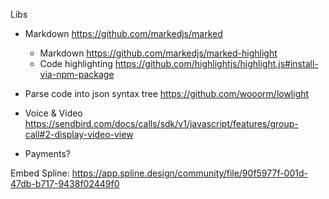 Libs

- Markdown https://github.com/markedjs/marked
  - Markdown https://github.com/markedjs/marked-highlight
  - Code highlighting https://github.com/highlightjs/highlight.js#install-via-npm-package
- Parse code into json syntax tree https://github.com/wooorm/lowlight

- Voice & Video https://sendbird.com/docs/calls/sdk/v1/javascript/features/group-call#2-display-video-view
- Payments?

Embed Spline: https://app.spline.design/community/file/90f5977f-001d-47db-b717-9438f02449f0
